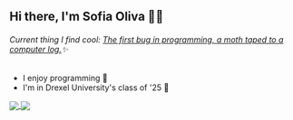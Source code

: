 ## Hi there, I'm Sofia Oliva 👋✨
###### Current thing I find cool: [The first bug in programming, a moth taped to a computer log.](https://en.wikipedia.org/wiki/Software_bug)✨

- I enjoy programming 💬
- I'm in Drexel University's class of '25 🐉

<a href="https://github.com/SofiaOliva">
  <img align="center" src=["https://github-readme-stats.vercel.app/api/pin/?username=SofiaOliva&repo=github-readme-stats](https://github-readme-stats.vercel.app/api?username=SofiaOliva&theme=dracula&hide_border=false&include_all_commits=false&count_private=true)" />
</a>
<a href="https://github.com/SofiaOliva">
  <img align="center" src="[https://github-readme-stats.vercel.app/api/pin/?username=SofiaOliva&repo=convoychat](https://github-readme-stats.vercel.app/api/top-langs/?username=SofiaOliva&theme=dracula&hide_border=false&include_all_commits=false&count_private=true&layout=compact)" />
</a>
